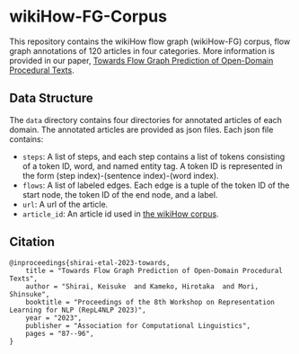 # wikiHow-FG-Corpus

This repository contains the wikiHow flow graph (wikiHow-FG) corpus, flow graph annotations of 120 articles in four categories. More information is provided in our paper, [Towards Flow Graph Prediction of Open-Domain Procedural Texts](https://aclanthology.org/2023.repl4nlp-1.8/).

## Data Structure
The `data` directory contains four directories for annotated articles of each domain. The annotated articles are provided as json files. Each json file contains:

- `steps`: A list of steps, and each step contains a list of tokens consisting of a token ID, word, and named entity tag. A token ID is represented in the form (step index)-(sentence index)-(word index).
- `flows`: A list of labeled edges. Each edge is a tuple of the token ID of the start node, the token ID of the end node, and a label.
- `url`: A url of the article.
- `article_id`: An article id used in [the wikiHow corpus](https://github.com/zharry29/wikihow-goal-step).

## Citation

```
@inproceedings{shirai-etal-2023-towards,
    title = "Towards Flow Graph Prediction of Open-Domain Procedural Texts",
    author = "Shirai, Keisuke  and Kameko, Hirotaka  and Mori, Shinsuke",
    booktitle = "Proceedings of the 8th Workshop on Representation Learning for NLP (RepL4NLP 2023)",
    year = "2023",
    publisher = "Association for Computational Linguistics",
    pages = "87--96",
}

```


